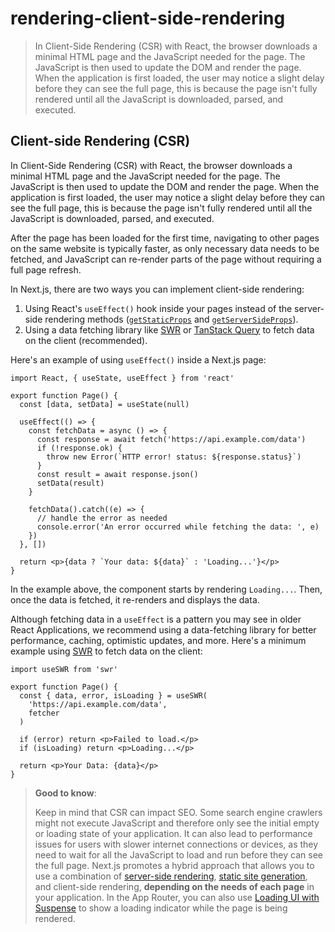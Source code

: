 # rendering-client-side-rendering

> In Client-Side Rendering (CSR) with React, the browser downloads a minimal HTML page and the JavaScript needed for the page. The JavaScript is then used to update the DOM and render the page. When the application is first loaded, the user may notice a slight delay before they can see the full page, this is because the page isn't fully rendered until all the JavaScript is downloaded, parsed, and executed.



## Client-side Rendering (CSR)

In Client-Side Rendering (CSR) with React, the browser downloads a minimal HTML page and the JavaScript needed for the page. The JavaScript is then used to update the DOM and render the page. When the application is first loaded, the user may notice a slight delay before they can see the full page, this is because the page isn't fully rendered until all the JavaScript is downloaded, parsed, and executed.

After the page has been loaded for the first time, navigating to other pages on the same website is typically faster, as only necessary data needs to be fetched, and JavaScript can re-render parts of the page without requiring a full page refresh.

In Next.js, there are two ways you can implement client-side rendering:

1.  Using React's `useEffect()` hook inside your pages instead of the server-side rendering methods ([`getStaticProps`](/docs/pages/building-your-application/data-fetching/get-static-props) and [`getServerSideProps`](/docs/pages/building-your-application/data-fetching/get-server-side-props)).
2.  Using a data fetching library like [SWR](https://swr.vercel.app/) or [TanStack Query](https://tanstack.com/query/latest/) to fetch data on the client (recommended).

Here's an example of using `useEffect()` inside a Next.js page:

    import React, { useState, useEffect } from 'react'
     
    export function Page() {
      const [data, setData] = useState(null)
     
      useEffect(() => {
        const fetchData = async () => {
          const response = await fetch('https://api.example.com/data')
          if (!response.ok) {
            throw new Error(`HTTP error! status: ${response.status}`)
          }
          const result = await response.json()
          setData(result)
        }
     
        fetchData().catch((e) => {
          // handle the error as needed
          console.error('An error occurred while fetching the data: ', e)
        })
      }, [])
     
      return <p>{data ? `Your data: ${data}` : 'Loading...'}</p>
    }

In the example above, the component starts by rendering `Loading...`. Then, once the data is fetched, it re-renders and displays the data.

Although fetching data in a `useEffect` is a pattern you may see in older React Applications, we recommend using a data-fetching library for better performance, caching, optimistic updates, and more. Here's a minimum example using [SWR](https://swr.vercel.app/) to fetch data on the client:

    import useSWR from 'swr'
     
    export function Page() {
      const { data, error, isLoading } = useSWR(
        'https://api.example.com/data',
        fetcher
      )
     
      if (error) return <p>Failed to load.</p>
      if (isLoading) return <p>Loading...</p>
     
      return <p>Your Data: {data}</p>
    }

> **Good to know**:
> 
> Keep in mind that CSR can impact SEO. Some search engine crawlers might not execute JavaScript and therefore only see the initial empty or loading state of your application. It can also lead to performance issues for users with slower internet connections or devices, as they need to wait for all the JavaScript to load and run before they can see the full page. Next.js promotes a hybrid approach that allows you to use a combination of [server-side rendering](/docs/pages/building-your-application/rendering/server-side-rendering), [static site generation](/docs/pages/building-your-application/rendering/static-site-generation), and client-side rendering, **depending on the needs of each page** in your application. In the App Router, you can also use [Loading UI with Suspense](/docs/app/building-your-application/routing/loading-ui-and-streaming) to show a loading indicator while the page is being rendered.
